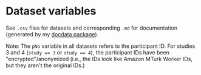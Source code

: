 # Dataset variables

See `.csv` files for datasets and corresponding `.md` for documentation (generated by my [docdata package](https://hauselin.github.io/docdata/)).

Note: The `pNo` variable in all datasets refers to the participant ID. For studies 3 and 4 (`study == 3` or `study == 4`), the participant IDs have been "encrypted"/anonymized (i.e., the IDs look like Amazon MTurk Worker IDs, but they aren't the original IDs.)

